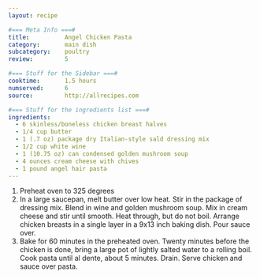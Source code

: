 ```yaml
---
layout: recipe

#=== Meta Info ===#
title: 			Angel Chicken Pasta
category:		main dish					
subcategory:	poultry
review:			5

#=== Stuff for the Sidebar ===#
cooktime:		1.5 hours
numserved:		6
source:			http://allrecipes.com

#=== Stuff for the ingredients list ===#
ingredients:
  - 6 skinless/boneless chicken breast halves
  - 1/4 cup butter
  - 1 (.7 oz) package dry Italian-style sald dressing mix
  - 1/2 cup white wine
  - 1 (10.75 oz) can condensed golden mushroom soup
  - 4 ounces cream cheese with chives
  - 1 pound angel hair pasta
---
```


1. Preheat oven to 325 degrees
2. In a large saucepan, melt butter over low heat. Stir in the package of dressing mix. Blend in wine and golden mushroom soup. Mix in cream cheese and stir until smooth. Heat through, but do not boil. Arrange chicken breasts in a single layer in a 9x13 inch baking dish. Pour sauce over.
3. Bake for 60 minutes in the preheated oven. Twenty minutes before the chicken is done, bring a large pot of lightly salted water to a rolling boil. Cook pasta until al dente, about 5 minutes. Drain. Serve chicken and sauce over pasta.
